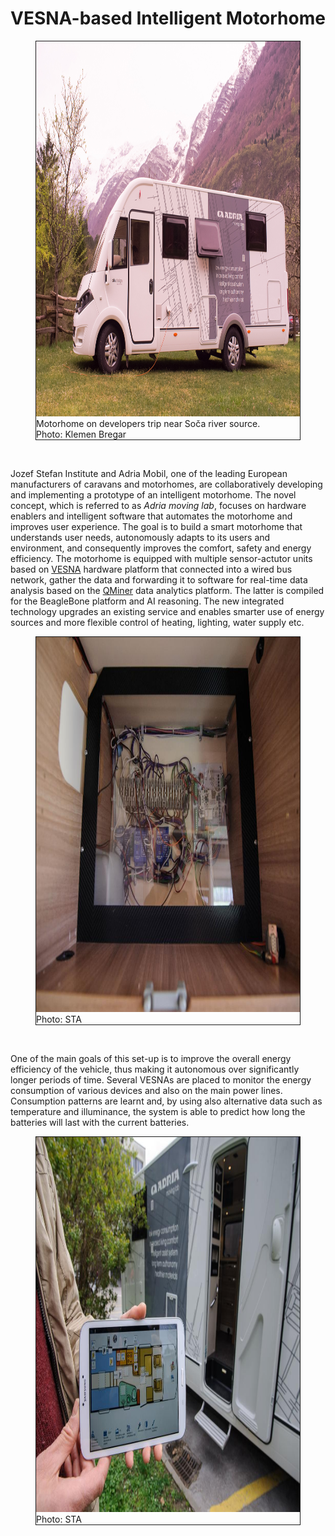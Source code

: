 <meta charset="utf-8">

# VESNA-based Intelligent Motorhome

<head>
<style>
figure {
    display: block;
    margin-top: 1em;
    margin-bottom: 1em;
    margin-left: 40px;
    margin-right: 40px;
    border: 1px solid;
}
</style>
</head>

<figure>
    <img src="img/caravan.jpg" style="height:600px">
    <figcaption>Motorhome on developers trip near Soča river source.</figcaption>
    <figcaption>Photo: Klemen Bregar</figcaption>
</figure>
<br>

Jozef Stefan Institute and Adria Mobil, one of the leading European manufacturers of caravans and motorhomes, are collaboratively developing and implementing a prototype of an intelligent motorhome. The novel concept, which is referred to as *Adria moving lab*, focuses on hardware enablers and intelligent software that automates the motorhome and improves user experience. The goal is to build a smart motorhome that understands user needs, autonomously adapts to its users and environment, and consequently improves the comfort, safety and energy efficiency. The motorhome is equipped with multiple sensor-actutor units based on [VESNA](http://sensorlab.ijs.si/hardware.html) hardware platform  that connected into a wired bus network, gather the data and forwarding it to software for real-time data analysis based on the [QMiner](http://qminer.ijs.si/) data analytics platform. The latter is compiled for the BeagleBone platform and AI reasoning. The new integrated technology upgrades an existing service and enables smarter use of energy sources and more flexible control of heating, lighting, water supply etc.

<figure>
    <img src="img/sta_vsn.jpg" style="height:600px">
    <figcaption>Photo: STA</figcaption>
</figure>
<br>

One of the main goals of this set-up is to improve the overall energy efficiency of the vehicle, thus making it autonomous over significantly longer periods of time. Several VESNAs are placed to monitor the energy consumption of various devices and also on the main power lines. Consumption patterns are learnt and, by using also alternative data such as temperature and illuminance, the system is able to predict how long the batteries will last with the current batteries.

<figure>
    <img src="img/sta_tab.jpg" style="height:600px">
    <figcaption>Photo: STA</figcaption>
</figure>
<br>
